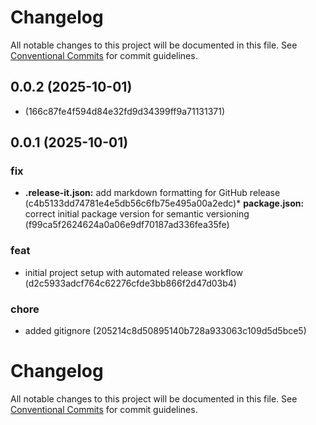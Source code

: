 # Changelog

All notable changes to this project will be documented in this file. See [Conventional Commits](https://conventionalcommits.org) for commit guidelines.


## 0.0.2 (2025-10-01)

*  (166c87fe4f594d84e32fd9d34399ff9a71131371)

## 0.0.1 (2025-10-01)


### fix

* **.release-it.json:** add markdown formatting for GitHub release (c4b5133dd74781e4e5db56c6fb75e495a00a2edc)* **package.json:** correct initial package version for semantic versioning (f99ca5f2624624a0a06e9df70187ad336fea35fe)
### feat

* initial project setup with automated release workflow (d2c5933adcf764c62276cfde3bb866f2d47d03b4)
### chore

* added gitignore (205214c8d50895140b728a933063c109d5d5bce5)

# Changelog

All notable changes to this project will be documented in this file. See [Conventional Commits](https://conventionalcommits.org) for commit guidelines.
